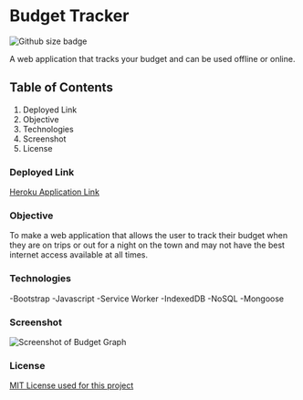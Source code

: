 # Budget Tracker
![Github size badge](https://img.shields.io/github/languages/top/spencer-alan/express-note-taker)

A web application that tracks your budget and can be used offline or online.

## Table of Contents

1. Deployed Link
2. Objective
3. Technologies
4. Screenshot
5. License

### Deployed Link

[Heroku Application Link](https://evening-island-84319.herokuapp.com/)

### Objective
To make a web application that allows the user to track their budget when they are on trips or out for a night on the town and may not have the best internet access available at all times.

### Technologies

-Bootstrap
-Javascript
-Service Worker
-IndexedDB
-NoSQL
-Mongoose

### Screenshot

![Screenshot of Budget Graph](../main/public/assets/images/screenshots/pwaBudgetScreenshot.png)

### License
[MIT License used for this project](../main/LICENSE)
